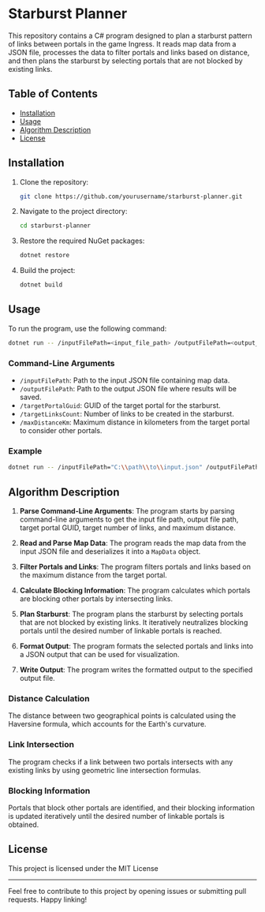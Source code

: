 # Starburst Planner

This repository contains a C# program designed to plan a starburst pattern of links between portals in the game Ingress. It reads map data from a JSON file, processes the data to filter portals and links based on distance, and then plans the starburst by selecting portals that are not blocked by existing links.

## Table of Contents

- [Installation](#installation)
- [Usage](#usage)
- [Algorithm Description](#algorithm-description)
- [License](#license)

## Installation

1. Clone the repository:
    ```sh
    git clone https://github.com/yourusername/starburst-planner.git
    ```

2. Navigate to the project directory:
    ```sh
    cd starburst-planner
    ```

3. Restore the required NuGet packages:
    ```sh
    dotnet restore
    ```

4. Build the project:
    ```sh
    dotnet build
    ```

## Usage

To run the program, use the following command:
```sh
dotnet run -- /inputFilePath=<input_file_path> /outputFilePath=<output_file_path> /targetPortalGuid=<target_portal_guid> /targetLinksCount=<target_links_count> /maxDistanceKm=<max_distance_km>
```

### Command-Line Arguments

- `/inputFilePath`: Path to the input JSON file containing map data.
- `/outputFilePath`: Path to the output JSON file where results will be saved.
- `/targetPortalGuid`: GUID of the target portal for the starburst.
- `/targetLinksCount`: Number of links to be created in the starburst.
- `/maxDistanceKm`: Maximum distance in kilometers from the target portal to consider other portals.

### Example
```sh
dotnet run -- /inputFilePath="C:\\path\\to\\input.json" /outputFilePath="C:\\path\\to\\output.json" /targetPortalGuid="888af823724633ef9c6f7d3564976640.16" /targetLinksCount=1400 /maxDistanceKm=6.0
```

## Algorithm Description

1. **Parse Command-Line Arguments**: The program starts by parsing command-line arguments to get the input file path, output file path, target portal GUID, target number of links, and maximum distance.

2. **Read and Parse Map Data**: The program reads the map data from the input JSON file and deserializes it into a `MapData` object.

3. **Filter Portals and Links**: The program filters portals and links based on the maximum distance from the target portal.

4. **Calculate Blocking Information**: The program calculates which portals are blocking other portals by intersecting links.

5. **Plan Starburst**: The program plans the starburst by selecting portals that are not blocked by existing links. It iteratively neutralizes blocking portals until the desired number of linkable portals is reached.

6. **Format Output**: The program formats the selected portals and links into a JSON output that can be used for visualization.

7. **Write Output**: The program writes the formatted output to the specified output file.

### Distance Calculation
The distance between two geographical points is calculated using the Haversine formula, which accounts for the Earth's curvature.

### Link Intersection
The program checks if a link between two portals intersects with any existing links by using geometric line intersection formulas.

### Blocking Information
Portals that block other portals are identified, and their blocking information is updated iteratively until the desired number of linkable portals is obtained.

## License

This project is licensed under the MIT License

---

Feel free to contribute to this project by opening issues or submitting pull requests. Happy linking!
